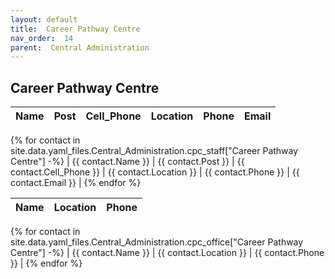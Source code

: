 ```yaml
---
layout: default
title:  Career Pathway Centre
nav_order:  14
parent:  Central Administration
---
```




## Career Pathway Centre


| Name | Post | Cell_Phone | Location | Phone | Email |
| --- | --- | --- | --- | --- | --- |
{% for contact in site.data.yaml_files.Central_Administration.cpc_staff["Career Pathway Centre"] -%}
| {{ contact.Name }} | {{ contact.Post }} | {{ contact.Cell_Phone }} | {{ contact.Location }} | {{ contact.Phone }} | {{ contact.Email }} |
{% endfor %}


 


| Name | Location | Phone |
| --- | --- | --- |
{% for contact in site.data.yaml_files.Central_Administration.cpc_office["Career Pathway Centre"] -%}
| {{ contact.Name }} | {{ contact.Location }} | {{ contact.Phone }} |
{% endfor %}
